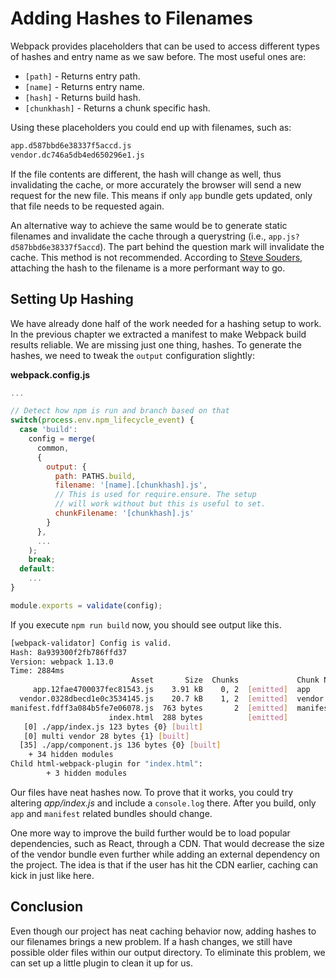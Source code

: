 # Adding Hashes to Filenames

Webpack provides placeholders that can be used to access different types of hashes and entry name as we saw before. The most useful ones are:

* `[path]` - Returns entry path.
* `[name]` - Returns entry name.
* `[hash]` - Returns build hash.
* `[chunkhash]` - Returns a chunk specific hash.

Using these placeholders you could end up with filenames, such as:

```bash
app.d587bbd6e38337f5accd.js
vendor.dc746a5db4ed650296e1.js
```

If the file contents are different, the hash will change as well, thus invalidating the cache, or more accurately the browser will send a new request for the new file. This means if only `app` bundle gets updated, only that file needs to be requested again.

An alternative way to achieve the same would be to generate static filenames and invalidate the cache through a querystring (i.e., `app.js?d587bbd6e38337f5accd`). The part behind the question mark will invalidate the cache. This method is not recommended. According to [Steve Souders](http://www.stevesouders.com/blog/2008/08/23/revving-filenames-dont-use-querystring/), attaching the hash to the filename is a more performant way to go.

## Setting Up Hashing

We have already done half of the work needed for a hashing setup to work. In the previous chapter we extracted a manifest to make Webpack build results reliable. We are missing just one thing, hashes. To generate the hashes, we need to tweak the `output` configuration slightly:

**webpack.config.js**

```javascript
...

// Detect how npm is run and branch based on that
switch(process.env.npm_lifecycle_event) {
  case 'build':
    config = merge(
      common,
      {
        output: {
          path: PATHS.build,
          filename: '[name].[chunkhash].js',
          // This is used for require.ensure. The setup
          // will work without but this is useful to set.
          chunkFilename: '[chunkhash].js'
        }
      },
      ...
    );
    break;
  default:
    ...
}

module.exports = validate(config);
```

If you execute `npm run build` now, you should see output like this.

```bash
[webpack-validator] Config is valid.
Hash: 8a939300f2fb786ffd37
Version: webpack 1.13.0
Time: 2884ms
                           Asset       Size  Chunks             Chunk Names
     app.12fae4700037fec81543.js    3.91 kB    0, 2  [emitted]  app
  vendor.0328dbecd1e0c3534145.js    20.7 kB    1, 2  [emitted]  vendor
manifest.fdff3a084b5fe7e06078.js  763 bytes       2  [emitted]  manifest
                      index.html  288 bytes          [emitted]
   [0] ./app/index.js 123 bytes {0} [built]
   [0] multi vendor 28 bytes {1} [built]
  [35] ./app/component.js 136 bytes {0} [built]
    + 34 hidden modules
Child html-webpack-plugin for "index.html":
        + 3 hidden modules
```

Our files have neat hashes now. To prove that it works, you could try altering *app/index.js* and include a `console.log` there. After you build, only `app` and `manifest` related bundles should change.

One more way to improve the build further would be to load popular dependencies, such as React, through a CDN. That would decrease the size of the vendor bundle even further while adding an external dependency on the project. The idea is that if the user has hit the CDN earlier, caching can kick in just like here.

## Conclusion

Even though our project has neat caching behavior now, adding hashes to our filenames brings a new problem. If a hash changes, we still have possible older files within our output directory. To eliminate this problem, we can set up a little plugin to clean it up for us.
